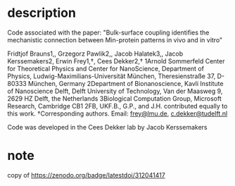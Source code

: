 
# description

Code associated with the paper: "Bulk-surface coupling identifies the mechanistic connection between Min-protein patterns in vivo and in vitro"

Fridtjof Brauns1,, Grzegorz Pawlik2,, Jacob Halatek3,, Jacob Kerssemakers2, Erwin Frey1,†, Cees Dekker2,† 1Arnold Sommerfeld Center for Theoretical Physics and Center for NanoScience, Department of Physics, Ludwig-Maximilians-Universität München, Theresienstraße 37, D-80333 München, Germany 2Department of Bionanoscience, Kavli Institute of Nanoscience Delft, Delft University of Technology, Van der Maasweg 9, 2629 HZ Delft, the Netherlands 3Biological Computation Group, Microsoft Research, Cambridge CB1 2FB, UKF.B., G.P., and J.H. contributed equally to this work. †Corresponding authors. Email: frey@lmu.de, c.dekker@tudelft.nl

Code was developed in the Cees Dekker lab by Jacob Kerssemakers

# note
copy of https://zenodo.org/badge/latestdoi/312041417

 
